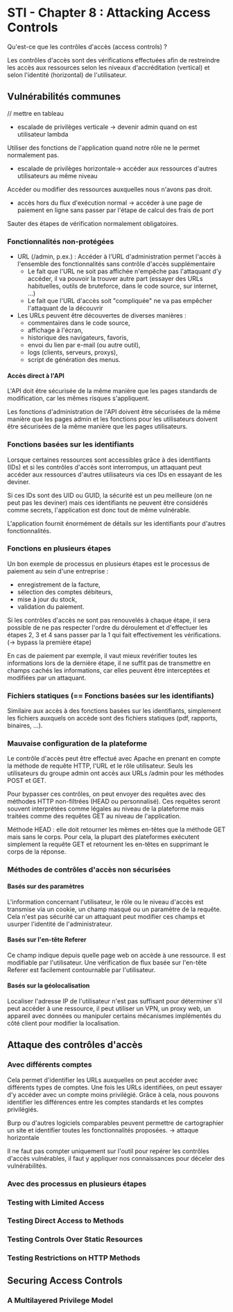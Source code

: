# STI - Chapter 8 : Attacking Access Controls

Qu'est-ce que les contrôles d'accès (access controls) ?

Les contrôles d'accès sont des vérifications effectuées afin de restreindre les accès aux ressources selon les niveaux d'accréditation (vertical) et selon l'identité (horizontal) de l'utilisateur. 

## Vulnérabilités communes

// mettre en tableau

- escalade de privilèges verticale -> devenir admin quand on est utilisateur lambda

Utiliser des fonctions de l'application quand notre rôle ne le permet normalement pas.

- escalade de privilèges horizontale-> accéder aux ressources d'autres utilisateurs au même niveau

Accéder ou modifier des ressources auxquelles nous n'avons pas droit.

- accès hors du flux d'exécution normal -> accéder à une page de paiement en ligne sans passer par l'étape de calcul des frais de port

Sauter des étapes de vérification normalement obligatoires.

### Fonctionnalités non-protégées

- URL (/admin, p.ex.) : Accéder à l'URL d'administration permet l'accès à l'ensemble des fonctionnalités sans contrôle d'accès supplémentaire
  - Le fait que l'URL ne soit pas affichée n'empêche pas l'attaquant d'y accéder, il va pouvoir la trouver autre part (essayer des URLs habituelles, outils de bruteforce, dans le code source, sur internet, ...)
  - Le fait que l'URL d'accès soit "compliquée" ne va pas empêcher l'attaquant de la découvrir 
- Les URLs peuvent être découvertes de diverses manières : 
  - commentaires dans le code source,
  - affichage à l'écran, 
  - historique des navigateurs, favoris,
  - envoi du lien par e-mail (ou autre outil),
  - logs (clients, serveurs, proxys), 
  - script de génération des menus.

#### Accès direct à l'API

L'API doit être sécurisée de la même manière que les pages standards de modification, car les mêmes risques s'appliquent. 

Les fonctions d'administration de l'API doivent être sécurisées de la même manière que les pages admin et les fonctions pour les utilisateurs doivent être sécurisées de la même manière que les pages utilisateurs.

### Fonctions basées sur les identifiants

Lorsque certaines ressources sont accessibles grâce à des identifiants (IDs) et si les contrôles d'accès sont interrompus, un attaquant peut accéder aux ressources d'autres utilisateurs via ces IDs en essayant de les deviner. 

Si ces IDs sont des UID ou GUID, la sécurité est un peu meilleure (on ne peut pas les deviner) mais ces identifiants ne peuvent être considérés comme secrets, l'application est donc tout de même vulnérable. 

L'application fournit énormément de détails sur les identifiants pour d'autres fonctionnalités. 

### Fonctions en plusieurs étapes

Un bon exemple de processus en plusieurs étapes est le processus de paiement au sein d'une entreprise :

- enregistrement de la facture,
- sélection des comptes débiteurs,
- mise à jour du stock,
- validation du paiement.

Si les contrôles d'accès ne sont pas renouvelés à chaque étape, il sera possible de ne pas respecter l'ordre du déroulement et d'effectuer les étapes 2, 3 et 4 sans passer par la 1 qui fait effectivement les vérifications. (-> bypass la première étape)

En cas de paiement par exemple, il vaut mieux revérifier toutes les informations lors de la dernière étape, il ne suffit pas de transmettre en champs cachés les informations, car elles peuvent être interceptées et modifiées par un attaquant.

### Fichiers statiques (== Fonctions basées sur les identifiants)

Similaire aux accès à des fonctions basées sur les identifiants, simplement les fichiers auxquels on accède sont des fichiers statiques (pdf, rapports, binaires, ...). 

### Mauvaise configuration de la plateforme

Le contrôle d'accès peut être effectué avec Apache en prenant en compte la méthode de requête HTTP, l'URL et le rôle utilisateur. Seuls les utilisateurs du groupe admin ont accès aux URLs /admin pour les méthodes POST et GET. 

Pour bypasser ces contrôles, on peut envoyer des requêtes avec des méthodes HTTP non-filtrées (HEAD ou personnalisé). Ces requêtes seront souvent interprétées comme légales au niveau de la plateforme mais traitées comme des requêtes GET au niveau de l'application.

Méthode HEAD : elle doit retourner les mêmes en-têtes que la méthode GET mais sans le corps. Pour cela, la plupart des plateformes exécutent simplement la requête GET et retournent les en-têtes en supprimant le corps de la réponse.

### Méthodes de contrôles d'accès non sécurisées

#### Basés sur des paramètres

L'information concernant l'utilisateur, le rôle ou le niveau d'accès est transmise via un cookie, un champ masqué ou un paramètre de la requête. Cela n'est pas sécurité car un attaquant peut modifier ces champs et usurper l'identité de l'administrateur. 

#### Basés sur l'en-tête Referer

Ce champ indique depuis quelle page web on accède à une ressource. Il est modifiable par l'utilisateur. Une vérification de flux basée sur l'en-tête Referer est facilement contournable par l'utilisateur. 

#### Basés sur la géolocalisation

Localiser l'adresse IP de l'utilisateur n'est pas suffisant pour déterminer s'il peut accéder à une ressource, il peut utiliser un VPN, un proxy web, un appareil avec données ou manipuler certains mécanismes implémentés du côté client pour modifier la localisation.

## Attaque des contrôles d'accès

### Avec différents comptes

Cela permet d'identifier les URLs auxquelles on peut accéder avec différents types de comptes. Une fois les URLs identifiées, on peut essayer d'y accéder avec un compte moins privilégié. Grâce à cela, nous pouvons identifier les différences entre les comptes standards et les comptes privilégiés.

Burp ou d'autres logiciels comparables peuvent permettre de cartographier un site et identifier toutes les fonctionnalités proposées. -> attaque horizontale

Il ne faut pas compter uniquement sur l'outil pour repérer les contrôles d'accès vulnérables, il faut y appliquer nos connaissances pour déceler des vulnérabilités. 

### Avec des processus en plusieurs étapes



### Testing with Limited Access

### Testing Direct Access to Methods

### Testing Controls Over Static Resources

### Testing Restrictions on HTTP Methods

## Securing Access Controls

### A Multilayered Privilege Model